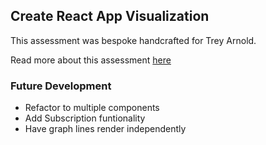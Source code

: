 ## Create React App Visualization

This assessment was bespoke handcrafted for Trey Arnold.

Read more about this assessment [here](https://react.eogresources.com)


### Future Development

- Refactor to multiple components
- Add Subscription funtionality
- Have graph lines render independently
